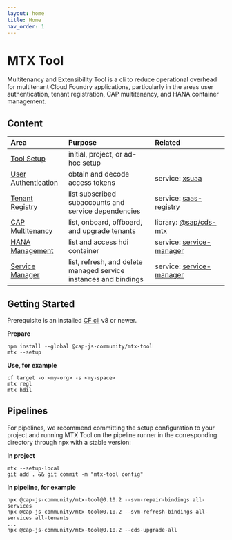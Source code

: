 ```yaml
---
layout: home
title: Home
nav_order: 1
---
```


# MTX Tool

Multitenancy and Extensibility Tool is a cli to reduce operational overhead for multitenant Cloud Foundry applications, particularly in the areas user authentication, tenant registration, CAP multitenancy, and HANA container management.

## Content

| Area                                       | Purpose                                                          | Related                                                                                                |
| :----------------------------------------- | :--------------------------------------------------------------- | :----------------------------------------------------------------------------------------------------- |
| [Tool Setup](tool-setup)                   | initial, project, or ad-hoc setup                                |                                                                                                        |
| [User Authentication](user-authentication) | obtain and decode access tokens                                  | service:&nbsp;[xsuaa](https://services.tools.sap/#/perspective/services/service/SERVICE-92)            |
| [Tenant Registry](tenant-registry)         | list subscribed subaccounts and service dependencies             | service:&nbsp;[saas-registry](https://services.tools.sap/#/perspective/services/service/SERVICE-380)   |
| [CAP Multitenancy](cap-multitenancy)       | list, onboard, offboard, and upgrade tenants                     | library:&nbsp;[@sap/cds-mtx](https://github.tools.sap/cdx/cds-mtx)                                     |
| [HANA Management](hana-management)         | list and access hdi container                                    | service:&nbsp;[service-manager](https://services.tools.sap/#/perspective/services/service/SERVICE-324) |
| [Service Manager](service-manager)         | list, refresh, and delete managed service instances and bindings | service:&nbsp;[service-manager](https://services.tools.sap/#/perspective/services/service/SERVICE-324) |

<!--
| [Server Diagnostic](server-diagnostic)     | debugging runtime server instances                   |                                                                                                    |
-->

## Getting Started

Prerequisite is an installed [CF cli](https://github.com/cloudfoundry/cli) v8 or newer.

**Prepare**

```
npm install --global @cap-js-community/mtx-tool
mtx --setup
```

**Use, for example**

```
cf target -o <my-org> -s <my-space>
mtx regl
mtx hdil
```

## Pipelines

For pipelines, we recommend committing the setup configuration to your project and running MTX Tool on the pipeline
runner in the corresponding directory through npx with a stable version:

**In project**

```
mtx --setup-local
git add . && git commit -m "mtx-tool config"
```

**In pipeline, for example**

```
npx @cap-js-community/mtx-tool@0.10.2 --svm-repair-bindings all-services
npx @cap-js-community/mtx-tool@0.10.2 --svm-refresh-bindings all-services all-tenants
...
npx @cap-js-community/mtx-tool@0.10.2 --cds-upgrade-all
```

